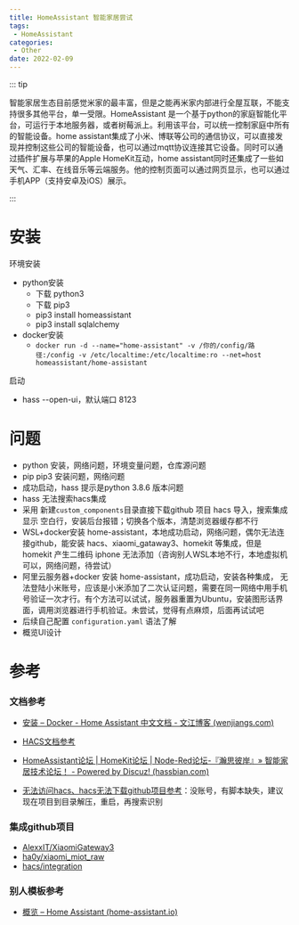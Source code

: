```yaml
---
title: HomeAssistant 智能家居尝试
tags:
 - HomeAssistant 
categories: 
 - Other
date: 2022-02-09
---
```


::: tip 

智能家居生态目前感觉米家的最丰富，但是之能再米家内部进行全屋互联，不能支持很多其他平台，单一受限。HomeAssistant 是一个基于python的家庭智能化平台，可运行于本地服务器，或者树莓派上。利用该平台，可以统一控制家庭中所有的智能设备。home assistant集成了小米、博联等公司的通信协议，可以直接发现并控制这些公司的智能设备，也可以通过mqtt协议连接其它设备。同时可以通过插件扩展与苹果的Apple HomeKit互动，home assistant同时还集成了一些如天气、汇率、在线音乐等云端服务。他的控制页面可以通过网页显示，也可以通过手机APP（支持安卓及iOS）展示。

:::

# 安装

环境安装

* python安装
  * 下载 python3
  * 下载 pip3
  * pip3 install homeassistant
  * pip3 install sqlalchemy
* docker安装
  * `docker run -d --name="home-assistant" -v /你的/config/路径:/config -v /etc/localtime:/etc/localtime:ro --net=host homeassistant/home-assistant`

启动

* hass --open-ui，默认端口 8123

# 问题

* python 安装，网络问题，环境变量问题，仓库源问题
* pip pip3 安装问题，网络问题
* 成功启动，hass 提示是python 3.8.6 版本问题
* hass 无法搜索hacs集成
* 采用 新建`custom_components`目录直接下载github 项目 hacs 导入，搜索集成显示 空白行，安装后台报错；切换各个版本，清楚浏览器缓存都不行
* WSL+docker安装 home-assistant，本地成功启动，网络问题，偶尔无法连接github，能安装 hacs、xiaomi_gataway3、homekit 等集成，但是 homekit 产生二维码 iphone 无法添加（咨询别人WSL本地不行，本地虚拟机可以，网络问题，待尝试）
* 阿里云服务器+docker 安装 home-assistant，成功启动，安装各种集成， 无法登陆小米账号，应该是小米添加了二次认证问题，需要在同一网络中用手机号验证一次才行。有个方法可以试试，服务器重置为Ubuntu，安装图形话界面，调用浏览器进行手机验证。未尝试，觉得有点麻烦，后面再试试吧
* 后续自己配置 `configuration.yaml` 语法了解
* 概览UI设计

# 参考

### 文档参考

* [安装 – Docker - Home Assistant 中文文档 - 文江博客 (wenjiangs.com)](https://www.wenjiangs.com/doc/home-assistant-installation-docker)

* [HACS文档参考](https://hacs.xyz/docs/setup/prerequisites)
* [HomeAssistant论坛 | HomeKit论坛 | Node-Red论坛-『瀚思彼岸』» 智能家居技术论坛！ - Powered by Discuz! (hassbian.com)](https://bbs.hassbian.com/)
* [无法访问hacs、hacs无法下载github项目参考](https://bbs.hassbian.com/forum.php?mod=viewthread&action=printable&tid=14242)：没账号，有脚本缺失，建议现在项目到目录解压，重启，再搜索识别

### 集成github项目

* [AlexxIT/XiaomiGateway3](https://github.com/AlexxIT/XiaomiGateway3)
* [ha0y/xiaomi_miot_raw](https://github.com/ha0y/xiaomi_miot_raw)
* [hacs/integration](https://github.com/hacs/integration)

### 别人模板参考

* [概览 – Home Assistant (home-assistant.io)](https://demo.home-assistant.io/#/lovelace/0)